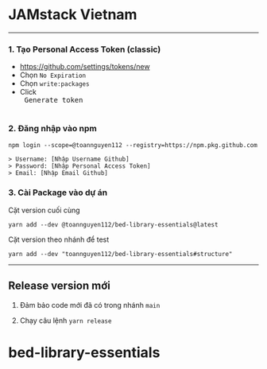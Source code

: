 # JAMstack Vietnam

----

### 1. Tạo Personal Access Token (classic)
- https://github.com/settings/tokens/new
- Chọn `No Expiration`
- Chọn `write:packages`
- Click <kbd> <br> Generate token <br> </kbd>

### 2. Đăng nhập vào npm
```
npm login --scope=@toannguyen112 --registry=https://npm.pkg.github.com
```
```
> Username: [Nhập Username Github]
> Password: [Nhập Personal Access Token]
> Email: [Nhập Email Github]
```

### 3. Cài Package vào dự án

Cặt version cuối cùng
```
yarn add --dev @toannguyen112/bed-library-essentials@latest
```

Cặt version theo nhánh để test
```
yarn add --dev "toannguyen112/bed-library-essentials#structure"
```


-------

## Release version mới

1. Đảm bảo code mới đã có trong nhánh `main`

2. Chạy câu lệnh `yarn release`
# bed-library-essentials
